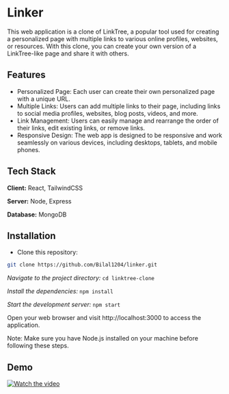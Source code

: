 # Linker

This web application is a clone of LinkTree, a popular tool used for creating a personalized page with multiple links to various online profiles, websites, or resources. With this clone, you can create your own version of a LinkTree-like page and share it with others.

## Features
- Personalized Page: Each user can create their own personalized page with a unique URL.
- Multiple Links: Users can add multiple links to their page, including links to social media profiles, websites, blog posts, videos, and more.
- Link Management: Users can easily manage and rearrange the order of their links, edit existing links, or remove links.
- Responsive Design: The web app is designed to be responsive and work seamlessly on various devices, including desktops, tablets, and mobile phones.


## Tech Stack

**Client:** React, TailwindCSS

**Server:** Node, Express

**Database:** MongoDB



## Installation

- Clone this repository:
 ```bash 
 git clone https://github.com/Bilal1204/linker.git
```
*Navigate to the project directory:* ``` cd linktree-clone ```


*Install the dependencies:* ```npm install```


*Start the development server:* ```npm start```


Open your web browser and visit http://localhost:3000 to access the application.


Note: Make sure you have Node.js installed on your machine before following these steps.

## Demo

[![Watch the video](https://img.youtube.com/vi/xbvfGtjSz3g/maxresdefault.jpg)](https://youtu.be/xbvfGtjSz3g)

